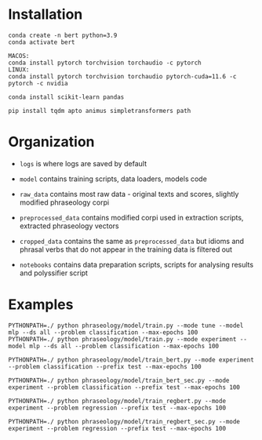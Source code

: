 # Installation
```
conda create -n bert python=3.9
conda activate bert
```

```
MACOS:
conda install pytorch torchvision torchaudio -c pytorch
LINUX:
conda install pytorch torchvision torchaudio pytorch-cuda=11.6 -c pytorch -c nvidia
```

```
conda install scikit-learn pandas

pip install tqdm apto animus simpletransformers path
```

# Organization

- `logs` is where logs are saved by default

- `model` contains training scripts, data loaders, models code

- `raw_data` contains most raw data - original texts and scores, slightly modified phraseology corpi

- `preprocessed_data` contains modified corpi used in extraction scripts, extracted phraseology vectors

- `cropped_data` contains the same as `preprocessed_data` but idioms and phrasal verbs that do not appear in the training data is filtered out

- `notebooks` contains data preparation scripts, scripts for analysing results and polyssifier script

# Examples
```
PYTHONPATH=./ python phraseology/model/train.py --mode tune --model mlp --ds all --problem classification --max-epochs 100
PYTHONPATH=./ python phraseology/model/train.py --mode experiment --model mlp --ds all --problem classification --max-epochs 100
```

```
PYTHONPATH=./ python phraseology/model/train_bert.py --mode experiment --problem classification --prefix test --max-epochs 100
```
```
PYTHONPATH=./ python phraseology/model/train_bert_sec.py --mode experiment --problem classification --prefix test --max-epochs 100
```
```
PYTHONPATH=./ python phraseology/model/train_regbert.py --mode experiment --problem regression --prefix test --max-epochs 100
```
```
PYTHONPATH=./ python phraseology/model/train_regbert_sec.py --mode experiment --problem regression --prefix test --max-epochs 100
```